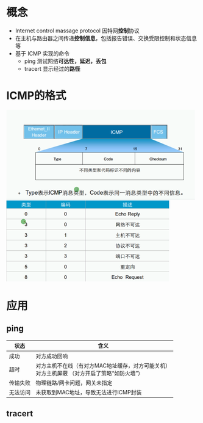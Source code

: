 # 概念
- Internet control massage protocol 因特网**控制**协议
- 在主机与路由器之间传递**控制信息**，包括报告错误、交换受限控制和状态信息等
- 基于 ICMP 实现的命令
	- ping 测试网络**可达性，延迟，丢包**
	- tracert 显示经过的**路径**

# ICMP的格式
![](../../photo/Pasted%20image%2020221025181043.png)
![](../../photo/Pasted%20image%2020221025181132.png)

# 应用
## ping
| 状态   | 含义                                                    |
|------|-------------------------------------------------------|
| 成功   | 对方成功回响                                                |
| 超时   | 对方主机不在线（有对方MAC地址缓存，对方可能关机）<br/>对方主机屏蔽 （对方开启了策略“如防火墙”） |
| 传输失败 | 物理链路/网卡问题，网关未指定                                       |
| 无法访问 | 未获取到MAC地址，导致无法进行ICMP封装                                |

## tracert 